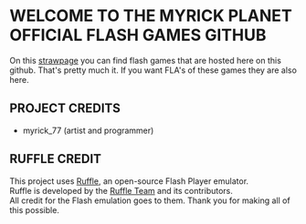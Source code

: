 # WELCOME TO THE MYRICK PLANET OFFICIAL FLASH GAMES GITHUB
On this [strawpage](https://myrick.straw.page/) you can find flash games that are hosted here on this github.
That's pretty much it. If you want FLA's of these games they are also here.
## PROJECT CREDITS
- myrick_77 (artist and programmer)
## RUFFLE CREDIT
This project uses [Ruffle](https://ruffle.rs/), an open-source Flash Player emulator.  
Ruffle is developed by the [Ruffle Team](https://github.com/ruffle-rs/ruffle) and its contributors.  
All credit for the Flash emulation goes to them. Thank you for making all of this possible.
